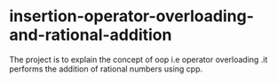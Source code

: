 # insertion-operator-overloading-and-rational-addition
The project is to explain the concept of oop i.e operator overloading .it performs the addition of rational numbers using cpp.
